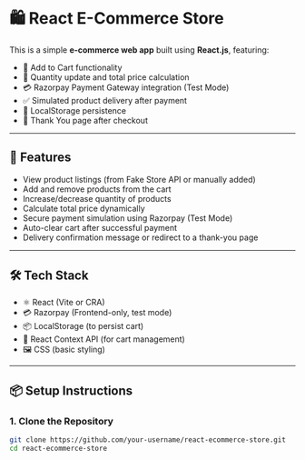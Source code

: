 # 🛍️ React E-Commerce Store

This is a simple **e-commerce web app** built using **React.js**, featuring:

- 🛒 Add to Cart functionality
- 🧮 Quantity update and total price calculation
- 💳 Razorpay Payment Gateway integration (Test Mode)
- ✅ Simulated product delivery after payment
- 📝 LocalStorage persistence
- 🎉 Thank You page after checkout

---

## 🚀 Features

- View product listings (from Fake Store API or manually added)
- Add and remove products from the cart
- Increase/decrease quantity of products
- Calculate total price dynamically
- Secure payment simulation using Razorpay (Test Mode)
- Auto-clear cart after successful payment
- Delivery confirmation message or redirect to a thank-you page

---

## 🛠️ Tech Stack

- ⚛️ React (Vite or CRA)
- 💳 Razorpay (Frontend-only, test mode)
- 📦 LocalStorage (to persist cart)
- 📄 React Context API (for cart management)
- 🖼️ CSS (basic styling)

---

## 📦 Setup Instructions

### 1. Clone the Repository

```bash
git clone https://github.com/your-username/react-ecommerce-store.git
cd react-ecommerce-store
